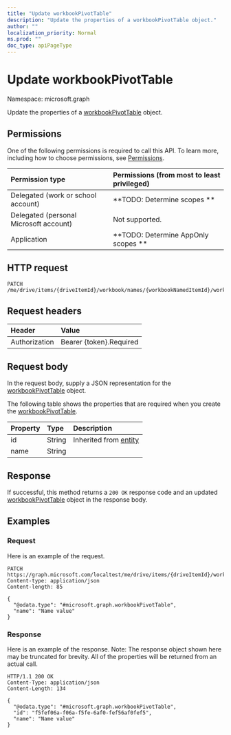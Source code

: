 ```yaml
---
title: "Update workbookPivotTable"
description: "Update the properties of a workbookPivotTable object."
author: ""
localization_priority: Normal
ms.prod: ""
doc_type: apiPageType
---
```


# Update workbookPivotTable

Namespace: microsoft.graph

Update the properties of a [workbookPivotTable](../resources/workbookpivottable.md) object.

## Permissions
One of the following permissions is required to call this API. To learn more, including how to choose permissions, see [Permissions](/concepts/permissions-reference.md).

|Permission type|Permissions (from most to least privileged)|
|:---|:---|
|Delegated (work or school account)|**TODO: Determine scopes **|
|Delegated (personal Microsoft account)|Not supported.|
|Application|**TODO: Determine AppOnly scopes **|

## HTTP request
<!-- {
  "blockType": "ignored"
}
-->
``` http
PATCH /me/drive/items/{driveItemId}/workbook/names/{workbookNamedItemId}/worksheet/pivotTables/{workbookPivotTableId}
```

## Request headers
|Header|Value|
|:---|:---|
|Authorization|Bearer {token}.Required|

## Request body
In the request body, supply a JSON representation for the [workbookPivotTable](../resources/workbookpivottable.md) object.

The following table shows the properties that are required when you create the [workbookPivotTable](../resources/workbookpivottable.md).

|Property|Type|Description|
|:---|:---|:---|
|id|String| Inherited from [entity](../resources/entity.md)|
|name|String||



## Response
If successful, this method returns a `200 OK` response code and an updated [workbookPivotTable](../resources/workbookpivottable.md) object in the response body.

## Examples

### Request
Here is an example of the request.
<!-- {
  "blockType": "request",
  "name": "update_workbookpivottable"
}
-->
``` http
PATCH https://graph.microsoft.com/localtest/me/drive/items/{driveItemId}/workbook/names/{workbookNamedItemId}/worksheet/pivotTables/{workbookPivotTableId}
Content-type: application/json
Content-length: 85

{
  "@odata.type": "#microsoft.graph.workbookPivotTable",
  "name": "Name value"
}
```

### Response
Here is an example of the response. Note: The response object shown here may be truncated for brevity. All of the properties will be returned from an actual call.
<!-- {
  "blockType": "response",
  "truncated": true
}
-->
``` http
HTTP/1.1 200 OK
Content-Type: application/json
Content-Length: 134

{
  "@odata.type": "#microsoft.graph.workbookPivotTable",
  "id": "f5fef06a-f06a-f5fe-6af0-fef56af0fef5",
  "name": "Name value"
}
```

